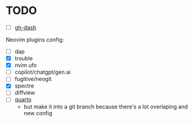 # TODO

- [ ] [gh-dash](https://dlvhdr.github.io/gh-dash/configuration/)

Neovim plugins config:

- [ ] dap
- [X] trouble
- [X] nvim ufo
- [ ] copilot/chatgpt/gen.ai
- [ ] fugitive/neogit
- [X] spectre
- [ ] diffview
- [ ] [quarto](https://youtu.be/hp7FFr9oM1k?si=P3FPwoFy9vi1goVj)
  - but make it into a git branch because there's a lot overlaping and new config

